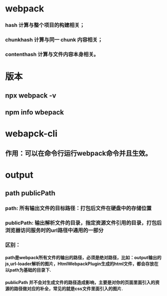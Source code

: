 # webpack

### hash 计算与整个项目的构建相关；

### chunkhash 计算与同一 chunk 内容相关；

### contenthash 计算与文件内容本身相关。

# 版本
## npx webpack -v
## npm info wbepack

# webapck-cli
## 作用：可以在命令行运行webpack命令并且生效。

# output
## path publicPath
### path: 所有输出文件的目标路径：打包后文件在硬盘中的存储位置
### publicPath: 输出解析文件的目录，指定资源文件引用的目录，打包后浏览器访问服务时的url路径中通用的一部分
### 区别：
#### path是webpack所有文件的输出的路径，必须是绝对路径，比如：output输出的js,url-loader解析的图片，HtmlWebpackPlugin生成的html文件，都会存放在以path为基础的目录下.
#### publicPath 并不会对生成文件的路径造成影响，主要是对你的页面里面引入的资源的路径做对应的补全，常见的就是css文件里面引入的图片.
